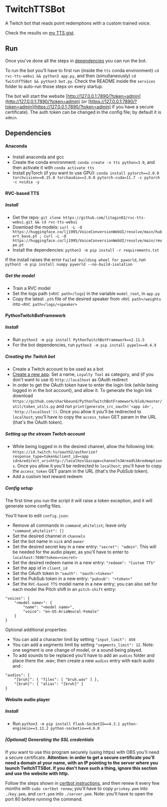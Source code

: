 # TwitchTTSBot
A Twitch bot that reads point redemptions with a custom trained voice.

Check the results on [my TTS gist](https://gist.github.com/rogermiranda1000/083eec93ebbdd1dcf8edea51cfc16bc5#examples).

## Run

Once you've done all the steps in [dependencies](#dependencies) you can run the bot.

To run the bot you'll have to first run (inside the `tts` conda environment) `cd rvc-tts-webui && python3 app.py`, and then (simultaneously) `cd TwitchTTSBot && python3 bot.py`. Check the README inside the `services` folder to auto-run those steps on every startup.

The bot will start the website [http://127.0.0.1:7890/?token=admin](http://127.0.0.1:7890/?token=admin) (or [https://127.0.0.1:7890/?token=admin](https://127.0.0.1:7890/?token=admin) if you have a secure certificate). The auth token can be changed in the config file; by default it is `admin`.

## Dependencies

#### Anaconda

- Install anaconda and gcc
- Create the conda environment: `conda create -n tts python=3.9`, and then activate it with `conda activate tts`
- Install pyTorch (if you want to use GPU): `conda install pytorch==2.0.0 torchvision==0.15.0 torchaudio==2.0.0 pytorch-cuda=11.7 -c pytorch -c nvidia -y`

#### RVC-based TTS

##### Install

- Get the repo: `git clone https://github.com/litagin02/rvc-tts-webui.git && cd rvc-tts-webui`
- Download the models: `curl -L -O https://huggingface.co/lj1995/VoiceConversionWebUI/resolve/main/hubert_base.pt ; curl -L -O https://huggingface.co/lj1995/VoiceConversionWebUI/resolve/main/rmvpe.pt`
- Install the dependencies: `python3 -m pip install -r requirements.txt`

If the install raises the error `Failed building wheel for pyworld`, run `python3 -m pip install numpy pyworld --no-build-isolation`

##### Get the model

- Train a RVC model
- Set the logs path (`<RVC path>/logs`) in the variable `model_root`, in `app.py`
- Copy the latest `.pth` file of the desired speaker from `<RVC path>/weights` into `<RVC path>/logs/<speaker>`

#### PythonTwitchBotFramework

##### Install

- Run `python3 -m pip install PythonTwitchBotFramework==2.11.5`
- For the bot dependencies, run `python3 -m pip install pypeln==0.4.9`

##### Creating the Twitch bot

- Create a Twitch account to be used as a bot
- [Create a new app](https://dev.twitch.tv/console/apps/create). Set a name, `Loyalty Tool` as category, and (if you don't want to use it) `http://localhost` as OAuth redirect
- In order to get the OAuth token have to enter the login link (while being logged in in the bot account), and allow it. To generate the login link download `https://github.com/sharkbound/PythonTwitchBotFramework/blob/master/util/token_utils.py` and run `print(generate_irc_oauth('<app id>', 'http://localhost'))`. Once you allow it you'll be redirected to `localhost`; you'll have to copy the `access_token` GET param in the URL (that's the OAuth token).

##### Setting up the stream Twitch account

- While being logged in in the desired channel, allow the following link: `https://id.twitch.tv/oauth2/authorize?response_type=token&client_id=<app id>&redirect_uri=http://localhost&scope=channel%3Aread%3Aredemptions`. Once you allow it you'll be redirected to `localhost`; you'll have to copy the `access_token` GET param in the URL (that's the PubSub token).
- Add a custom text reward redeem

##### Config setup

The first time you run the script it will raise a token exception, and it will generate some config files.

You'll have to edit `config.json`:

- Remove all commands in `command_whitelist`; leave only `"command_whitelist": []`
- Set the desired channel in `channels`
- Set the bot name in `nick` and `owner`
- Set the desired secret key in a new entry: `"secret": "admin"`. This will be needed for the audio player, as you'll have to enter to `localhost:7890?token=<secret>`
- Set the desired redeem name in a new entry: `"redeem": "Custom TTS"`
- Set the app id in `client_id`
- Set the OAuth token in `"oauth": "oauth:<token>"`
- Set the PubSub token in a new entry: `"pubsub": "<token>"`
- Set the `RVC-based TTS` model name in a new entry; you can also set for each model the Pitch shift in an `pitch-shift` entry:
```
"voices": {
    "<model name>": {
        "name": "<model name>",
        "voice": "en-US-AriaNeural-Female"
    }
}
```

Optional additional properties:

- You can add a character limit by setting `"input_limit": 450`
- You can add a segments limit by setting `"segments_limit": 12`. Note: one segment is one change of model, or a sound being played.
- To add sounds to be replaced you'll have to add an `audios` folder and place there the .wav; then create a new `audios` entry with each audio and :
```
"audios": {
    "[bruh]": { "files": [ "bruh.wav" ] },
    "[brah]": { "alias": "[bruh]" }
}
```

#### Website audio player

##### Install

- Run `python3 -m pip install Flask-SocketIO==4.3.1 python-engineio==3.13.2 python-socketio==4.6.0`

##### [Optional] Generating the SSL credentials

If you want to use this program securely (using https) with OBS you'll need a secure certificate. **Attention: in order to get a secure certificate you'll need a domain at your name, with an IP pointing to the server where you launch TwitchTTSBot. If you don't have such a thing, ignore this section and use the website with http.**

Follow the steps shown in [certbot instructions](https://certbot.eff.org/instructions?ws=other&os=ubuntufocal), and then renew it every few months with `sudo certbot renew`; you'll have to copy `privkey.pem` into `./key.pem`, and `cert.pem` into `./server.pem`. Note: you'll have to open the port 80 before running the command.
